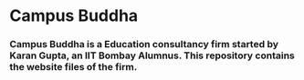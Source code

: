# Campus Buddha
### Campus Buddha is a Education consultancy firm started by Karan Gupta, an IIT Bombay Alumnus. This repository contains the website files of the firm.

